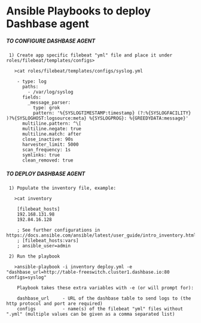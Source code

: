 # Ansible Playbooks to deploy Dashbase agent

##### TO CONFIGURE DASHBASE AGENT #####

     1) Create app specific filebeat "yml" file and place it under roles/filebeat/templates/configs>

       >cat roles/filebeat/templates/configs/syslog.yml

        - type: log
          paths:
            - /var/log/syslog
          fields:
            _message_parser:
              type: grok
              pattern: '%{SYSLOGTIMESTAMP:timestamp} (?:%{SYSLOGFACILITY} )?%{SYSLOGHOST:logsource:meta} %{SYSLOGPROG}: %{GREEDYDATA:message}'
          multiline.pattern: ^\[
          multiline.negate: true
          multiline.match: after
          close_inactive: 90s
          harvester_limit: 5000
          scan_frequency: 1s
          symlinks: true
          clean_removed: true

##### TO DEPLOY DASHBASE AGENT #####

     1) Populate the inventory file, example:

       >cat inventory

        [filebeat_hosts]
        192.168.131.98
        192.84.16.128

        ; See further configurations in https://docs.ansible.com/ansible/latest/user_guide/intro_inventory.html
        ; [filebeat_hosts:vars]
        ; ansible_user=admin

     2) Run the playbook

       >ansible-playbook -i inventory deploy.yml -e "dashbase_url=http://table-freeswitch.cluster1.dashbase.io:80 configs=syslog"

        Playbook takes these extra variables with -e (or will prompt for):

        dashbase_url     - URL of the dashbase table to send logs to (the http protocol and port are required)
        configs          - name(s) of the filebeat "yml" files without ".yml" (multiple values can be given as a comma separated list)
